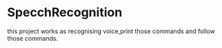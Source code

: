 # SpecchRecognition
this project works as recognising voice,print those commands and follow those commands.
